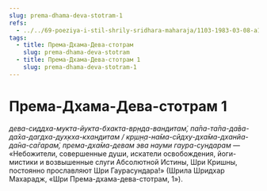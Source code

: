 ```yaml
---
slug: prema-dhama-deva-stotram-1
refs:
  - ../../69-poeziya-i-stil-shrily-sridhara-maharaja/1103-1983-03-08-a1-obyasnenie-pervogo-stiha-prema-dhama-deva-stotram.md
tags:
  - title: Према-Дхама-Дева-стотрам
    slug: prema-dhama-deva-stotram
  - title: Према-Дхама-Дева-стотрам 1
    slug: prema-dhama-deva-stotram-1
---
```


# Према-Дхама-Дева-стотрам 1

*дева-сиддха-мукта-йукта-бхакта-вр̣нда-вандитам̇, па̄па-та̄па-да̄ва-да̄ха-дагдха-дух̣кха-кхан̣дитам / кр̣ш̣н̣а-на̄ма-сӣдху-дха̄ма-дханйа-да̄на-са̄гарам̇, према-дха̄ма-девам эва науми гаура-сундарам* — «Небожители, совершенные души, искатели освобождения, йоги-мистики и возвышенные слуги Абсолютной Истины, Шри Кришны, постоянно прославляют Шри Гаурасундара!» (Шрила Шридхар Махарадж, «Шри Према-дхама-дева-стотрам, 1»).


